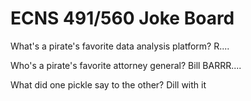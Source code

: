 # ECNS 491/560 Joke Board

What's a pirate's favorite data analysis platform? R....

Who's a pirate's favorite attorney general? Bill BARRR....

What did one pickle say to the other? Dill with it